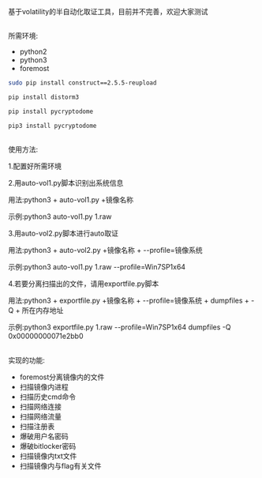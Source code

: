 基于volatility的半自动化取证工具，目前并不完善，欢迎大家测试

##
所需环境:

* python2
* python3
* foremost



```bash
sudo pip install construct==2.5.5-reupload

pip install distorm3

pip install pycryptodome

pip3 install pycryptodome
```

##
使用方法:

1.配置好所需环境

2.用auto-vol1.py脚本识别出系统信息

用法:python3 + auto-vol1.py +镜像名称

示例:python3 auto-vol1.py 1.raw

3.用auto-vol2.py脚本进行auto取证

用法:python3 + auto-vol2.py +镜像名称 + --profile=镜像系统

示例:python3 auto-vol1.py 1.raw --profile=Win7SP1x64

4.若要分离扫描出的文件，请用exportfile.py脚本

用法:python3 + exportfile.py +镜像名称 + --profile=镜像系统 + dumpfiles + -Q + 所在内存地址

示例:python3 exportfile.py 1.raw --profile=Win7SP1x64 dumpfiles -Q 0x00000000071e2bb0 


##
实现的功能:
* foremost分离镜像内的文件
* 扫描镜像内进程
* 扫描历史cmd命令
* 扫描网络连接
* 扫描网络流量
* 扫描注册表
* 爆破用户名密码
* 爆破bitlocker密码
* 扫描镜像内txt文件
* 扫描镜像内与flag有关文件
